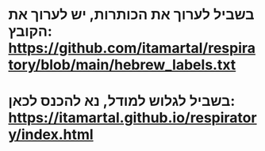# בשביל לערוך את הכותרות, יש לערוך את הקובץ: https://github.com/itamartal/respiratory/blob/main/hebrew_labels.txt
# בשביל לגלוש למודל, נא להכנס לכאן: https://itamartal.github.io/respiratory/index.html

